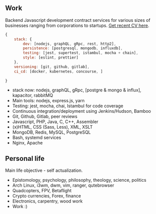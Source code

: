## Work
Backend Javascript development contract services for various sizes of businesses ranging from corporations
to startups. [Get recent CV here](/_static/cv.pdf).

```js
{
    stack: {
        dev: [nodejs, graphQL, gRpc, rest, http2],
        persistence: [postgresql, mongodb, influxdb],
        testing: [jest, supertest, istambul, mocha + chain],
        style: [eslint, prettier]
    },
    versioning: [git, github, gitlab],
    ci_cd: [docker, kubernetes, concourse, ]
    
}
```

- stack now: nodejs, graphQL, gRpc, \[postgre & mongo & influx\], kapacitor, rabbitMQ
- Main tools: nodejs, express.js, yarn
- Testing: jest, mocha, chai, Istambul for code coverage
- Continuous integration/deployment using Jenkins/Hudson, Bamboo
- Git, Github, Gitlab, peer reviews
- Javascript, PHP, Java, C, C++, Assembler
- (x)HTML, CSS (Sass, Less), XML, XSLT
- MongoDB, Redis, MySQL, PostgreSQL
- Bash, systemd services
- Nginx, Apache

## Personal life
Main life objective - self actualization.

- Epistomology, psychology, philosophy, theology, science, politics
- Arch Linux, i3wm, dwm, vim, ranger, qutebrowser
- Quadcopters, FPV, Betaflight
- Crypto currencies, Forex, finance
- Electronics, carpentry, wood work
- Work :)

